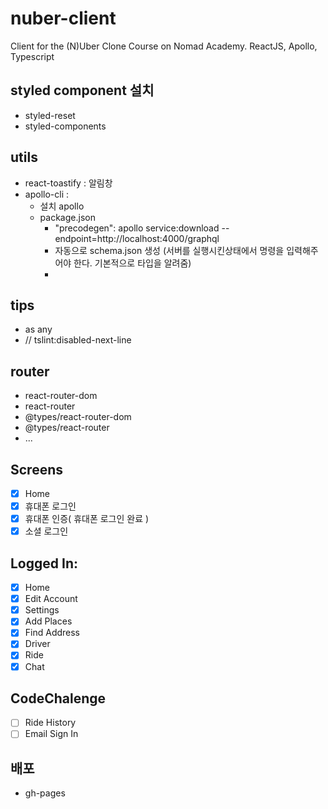 # nuber-client
Client for the (N)Uber Clone Course on Nomad Academy. ReactJS, Apollo, Typescript

## styled component 설치
- styled-reset
- styled-components

## utils
- react-toastify : 알림창 
- apollo-cli :
  - 설치 apollo 
  - package.json 
    - "precodegen":  apollo service:download --endpoint=http://localhost:4000/graphql
    - 자동으로 schema.json 생성 (서버를 실행시킨상태에서 명령을 입력해주어야 한다. 기본적으로 타입을 알려줌)
    - 

## tips
- as any
- // tslint:disabled-next-line


## router
- react-router-dom
- react-router
- @types/react-router-dom
- @types/react-router
- ...

## Screens
- [x] Home
- [x] 휴대폰 로그인
- [x] 휴대폰 인증( 휴대폰 로그인 완료 )
- [x] 소셜 로그인

## Logged In:
- [x] Home
- [x] Edit Account
- [x] Settings
- [x] Add Places
- [x] Find Address
- [x] Driver
- [x] Ride
- [x] Chat

## CodeChalenge
- [ ] Ride History
- [ ] Email Sign In

## 배포 
- gh-pages 